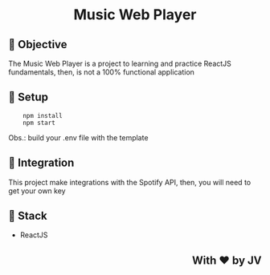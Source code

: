 #   <p align='center'> Music Web Player </p>

## :dart: Objective 
<p> The Music Web Player is a project to learning and practice ReactJS fundamentals, then, is not a 100% functional application </p>


## :wrench: Setup
```dash
	npm install
    npm start
```
Obs.: build your .env file with the template

## :electric_plug: Integration
<p> This project make integrations with the Spotify API, then, you will need to get your own key </p>

## :memo: Stack

<ul>
	<li>ReactJS</li>
</ul>


## <p align='right'> With :heart: by JV </p> 
